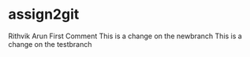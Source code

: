 # assign2git
Rithvik Arun
First Comment
This is a change on the newbranch
This is a change on the testbranch
